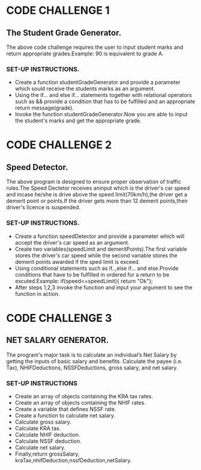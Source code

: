 # CODE CHALLENGE 1
## The Student Grade Generator.
The above  code challenge requires the user to input student marks and return appropriate grades.Example: 90 is equivalent to grade A.

### SET-UP INSTRUCTIONS.
- Create a function studentGradeGenerator and provide a parameter which sould receive the students marks as an argument.
- Using the if... and else if... statements together with relational operators such as && provide a condition that has to be fulfilled and an appropriate return message(grade).
- Invoke the function studentGradeGenerator.Now you are able to input the student's marks and get the appropriate grade.


# CODE CHALLENGE 2
## Speed Detector.
The above program is designed to ensure proper observation of traffic rules.The Speed Dectetor receives aninput which is the driver's car speed and incase he/she is drive above the speed limit(70km/h),the driver get a demerit point or points.If the driver gets more than 12 demerit points,their driver's licence is suspended.

### SET-UP INSTRUCTIONS.
- Create a function speedDetector and provide a parameter which will accept the driver's car speed as an argument.
- Create two variables(speedLimit and demeritPoints).The first variable stores the driver's car speed while the second variable stores the demerit points awarded if the sped limit is exceed.
- Using conditional statements such as if..,else if... and else.Provide conditions that have to be fulfilled in ordered for a return to be excuted.Example: if(speed<=speedLimit){
    return "Ok"};
- After steps 1,2,3 invoke the function and input your argument to see the function in action.


# CODE CHALLENGE 3
## NET SALARY GENERATOR.
The program's  major task is to calculate an individual’s Net Salary by getting the inputs of basic salary and benefits. Calculate the payee (i.e. Tax), NHIFDeductions, NSSFDeductions, gross salary, and net salary.
### SET-UP INSTRUCTIONS
- Create an array of objects containing the KRA tax rates.
- Create an array of objects containing the NHIF rates.
- Create a variable that defines NSSF rate.
- Create a function to calculate net salary.
- Calculate gross salary.
- Calculate KRA tax.
- Calculate NHIF deduction.
- Calculate NSSF deduction.
- Calculate net salary.
- Finally,return grossSalary, kraTax,nhifDeduction,nssfDeduction,netSalary.



